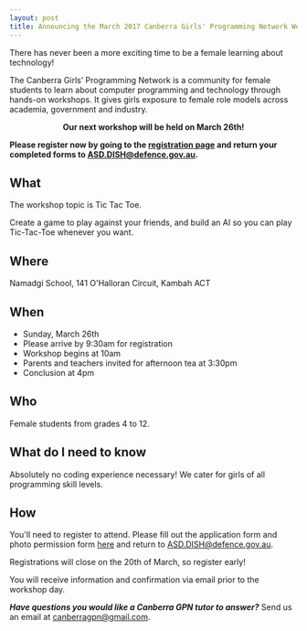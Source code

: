 ```yaml
---
layout: post
title: Announcing the March 2017 Canberra Girls' Programming Network Workshop
---
```


There has never been a more exciting time to be a female learning about technology!

The Canberra Girls’ Programming Network is a community for female students to learn about computer programming and technology through hands-on workshops. It gives girls exposure to female role models across academia, government and industry.

<p><strong><center>Our next workshop will be held on March 26th!</center></strong></p>

**Please register now by going to the [registration page](/register) and return your completed forms to [ASD.DISH@defence.gov.au](mailto:ASD.DISH@defence.gov.au).**

## What

The workshop topic is Tic Tac Toe. 

Create a game to play against your friends, and build an AI so you can play Tic-Tac-Toe whenever you want.

## Where

Namadgi School, 141 O'Halloran Circuit, Kambah ACT

## When

* Sunday, March 26th
* Please arrive by 9:30am for registration
* Workshop begins at 10am
* Parents and teachers invited for afternoon tea at 3:30pm
* Conclusion at 4pm


## Who

Female students from grades 4 to 12.

## What do I need to know

Absolutely no coding experience necessary! We cater for girls of all programming skill levels. 

## How

You'll need to register to attend. Please fill out the application form and photo permission form [here](/register) and return to [ASD.DISH@defence.gov.au](mailto:ASD.DISH@defence.gov.au).

Registrations will close on the 20th of March, so register early!

You will receive information and confirmation via email prior to the workshop day.

_**Have questions you would like a Canberra GPN tutor to answer?**_ Send us an email at [canberragpn@gmail.com](mailto:canberragpn@gmail.com).
